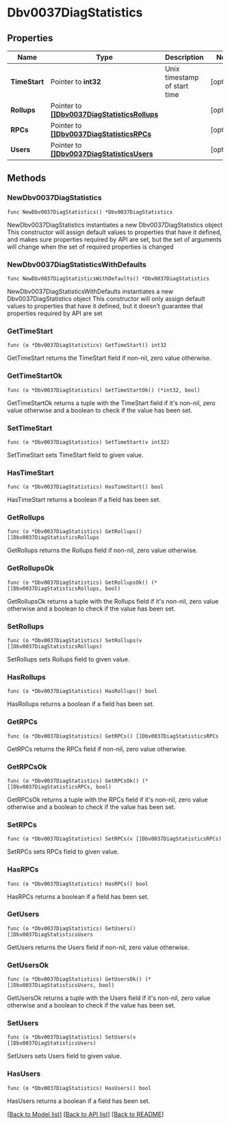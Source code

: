 # Dbv0037DiagStatistics

## Properties

Name | Type | Description | Notes
------------ | ------------- | ------------- | -------------
**TimeStart** | Pointer to **int32** | Unix timestamp of start time | [optional] 
**Rollups** | Pointer to [**[]Dbv0037DiagStatisticsRollups**](Dbv0037DiagStatisticsRollups.md) |  | [optional] 
**RPCs** | Pointer to [**[]Dbv0037DiagStatisticsRPCs**](Dbv0037DiagStatisticsRPCs.md) |  | [optional] 
**Users** | Pointer to [**[]Dbv0037DiagStatisticsUsers**](Dbv0037DiagStatisticsUsers.md) |  | [optional] 

## Methods

### NewDbv0037DiagStatistics

`func NewDbv0037DiagStatistics() *Dbv0037DiagStatistics`

NewDbv0037DiagStatistics instantiates a new Dbv0037DiagStatistics object
This constructor will assign default values to properties that have it defined,
and makes sure properties required by API are set, but the set of arguments
will change when the set of required properties is changed

### NewDbv0037DiagStatisticsWithDefaults

`func NewDbv0037DiagStatisticsWithDefaults() *Dbv0037DiagStatistics`

NewDbv0037DiagStatisticsWithDefaults instantiates a new Dbv0037DiagStatistics object
This constructor will only assign default values to properties that have it defined,
but it doesn't guarantee that properties required by API are set

### GetTimeStart

`func (o *Dbv0037DiagStatistics) GetTimeStart() int32`

GetTimeStart returns the TimeStart field if non-nil, zero value otherwise.

### GetTimeStartOk

`func (o *Dbv0037DiagStatistics) GetTimeStartOk() (*int32, bool)`

GetTimeStartOk returns a tuple with the TimeStart field if it's non-nil, zero value otherwise
and a boolean to check if the value has been set.

### SetTimeStart

`func (o *Dbv0037DiagStatistics) SetTimeStart(v int32)`

SetTimeStart sets TimeStart field to given value.

### HasTimeStart

`func (o *Dbv0037DiagStatistics) HasTimeStart() bool`

HasTimeStart returns a boolean if a field has been set.

### GetRollups

`func (o *Dbv0037DiagStatistics) GetRollups() []Dbv0037DiagStatisticsRollups`

GetRollups returns the Rollups field if non-nil, zero value otherwise.

### GetRollupsOk

`func (o *Dbv0037DiagStatistics) GetRollupsOk() (*[]Dbv0037DiagStatisticsRollups, bool)`

GetRollupsOk returns a tuple with the Rollups field if it's non-nil, zero value otherwise
and a boolean to check if the value has been set.

### SetRollups

`func (o *Dbv0037DiagStatistics) SetRollups(v []Dbv0037DiagStatisticsRollups)`

SetRollups sets Rollups field to given value.

### HasRollups

`func (o *Dbv0037DiagStatistics) HasRollups() bool`

HasRollups returns a boolean if a field has been set.

### GetRPCs

`func (o *Dbv0037DiagStatistics) GetRPCs() []Dbv0037DiagStatisticsRPCs`

GetRPCs returns the RPCs field if non-nil, zero value otherwise.

### GetRPCsOk

`func (o *Dbv0037DiagStatistics) GetRPCsOk() (*[]Dbv0037DiagStatisticsRPCs, bool)`

GetRPCsOk returns a tuple with the RPCs field if it's non-nil, zero value otherwise
and a boolean to check if the value has been set.

### SetRPCs

`func (o *Dbv0037DiagStatistics) SetRPCs(v []Dbv0037DiagStatisticsRPCs)`

SetRPCs sets RPCs field to given value.

### HasRPCs

`func (o *Dbv0037DiagStatistics) HasRPCs() bool`

HasRPCs returns a boolean if a field has been set.

### GetUsers

`func (o *Dbv0037DiagStatistics) GetUsers() []Dbv0037DiagStatisticsUsers`

GetUsers returns the Users field if non-nil, zero value otherwise.

### GetUsersOk

`func (o *Dbv0037DiagStatistics) GetUsersOk() (*[]Dbv0037DiagStatisticsUsers, bool)`

GetUsersOk returns a tuple with the Users field if it's non-nil, zero value otherwise
and a boolean to check if the value has been set.

### SetUsers

`func (o *Dbv0037DiagStatistics) SetUsers(v []Dbv0037DiagStatisticsUsers)`

SetUsers sets Users field to given value.

### HasUsers

`func (o *Dbv0037DiagStatistics) HasUsers() bool`

HasUsers returns a boolean if a field has been set.


[[Back to Model list]](../README.md#documentation-for-models) [[Back to API list]](../README.md#documentation-for-api-endpoints) [[Back to README]](../README.md)


